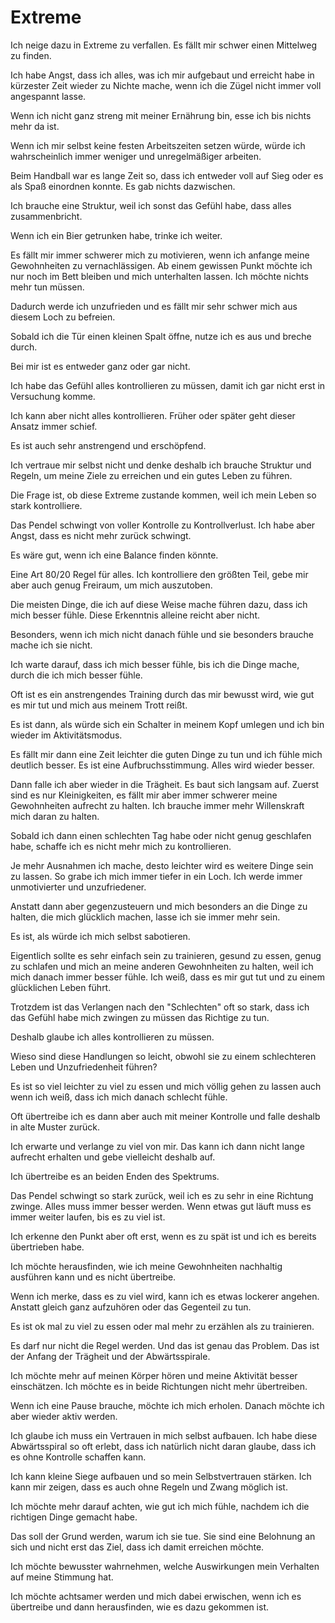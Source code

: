 # Extreme

Ich neige dazu in Extreme zu verfallen. Es fällt mir schwer einen Mittelweg zu finden.

Ich habe Angst, dass ich alles, was ich mir aufgebaut und erreicht habe in kürzester Zeit wieder zu Nichte mache, wenn ich die Zügel nicht immer voll angespannt lasse.

Wenn ich nicht ganz streng mit meiner Ernährung bin, esse ich bis nichts mehr da ist.

Wenn ich mir selbst keine festen Arbeitszeiten setzen würde, würde ich wahrscheinlich immer weniger und unregelmäßiger arbeiten.

Beim Handball war es lange Zeit so, dass ich entweder voll auf Sieg oder es als Spaß einordnen konnte. Es gab nichts dazwischen.

Ich brauche eine Struktur, weil ich sonst das Gefühl habe, dass alles zusammenbricht.

Wenn ich ein Bier getrunken habe, trinke ich weiter.

Es fällt mir immer schwerer mich zu motivieren, wenn ich anfange meine Gewohnheiten zu vernachlässigen. Ab einem gewissen Punkt möchte ich nur noch im Bett bleiben und mich unterhalten lassen. Ich möchte nichts mehr tun müssen.

Dadurch werde ich unzufrieden und es fällt mir sehr schwer mich aus diesem Loch zu befreien.

Sobald ich die Tür einen kleinen Spalt öffne, nutze ich es aus und breche durch.

Bei mir ist es entweder ganz oder gar nicht.

Ich habe das Gefühl alles kontrollieren zu müssen, damit ich gar nicht erst in Versuchung komme.

Ich kann aber nicht alles kontrollieren. Früher oder später geht dieser Ansatz immer schief.

Es ist auch sehr anstrengend und erschöpfend.

Ich vertraue mir selbst nicht und denke deshalb ich brauche Struktur und Regeln, um meine Ziele zu erreichen und ein gutes Leben zu führen.

Die Frage ist, ob diese Extreme zustande kommen, weil ich mein Leben so stark kontrolliere. 

Das Pendel schwingt von voller Kontrolle zu Kontrollverlust. Ich habe aber Angst, dass es nicht mehr zurück schwingt. 

Es wäre gut, wenn ich eine Balance finden könnte. 

Eine Art 80/20 Regel für alles. Ich kontrolliere den größten Teil, gebe mir aber auch genug Freiraum, um mich auszutoben.

Die meisten Dinge, die ich auf diese Weise mache führen dazu, dass ich mich besser fühle. Diese Erkenntnis alleine reicht aber nicht.

Besonders, wenn ich mich nicht danach fühle und sie besonders brauche mache ich sie nicht.

Ich warte darauf, dass ich mich besser fühle, bis ich die Dinge mache, durch die ich mich besser fühle.

Oft ist es ein anstrengendes Training durch das mir bewusst wird, wie gut es mir tut und mich aus meinem Trott reißt.

Es ist dann, als würde sich ein Schalter in meinem Kopf umlegen und ich bin wieder im Aktivitätsmodus.

Es fällt mir dann eine Zeit leichter die guten Dinge zu tun und ich fühle mich deutlich besser. Es ist eine Aufbruchsstimmung. Alles wird wieder besser.

Dann falle ich aber wieder in die Trägheit. Es baut sich langsam auf. Zuerst sind es nur Kleinigkeiten, es fällt mir aber immer schwerer meine Gewohnheiten aufrecht zu halten. Ich brauche immer mehr Willenskraft mich daran zu halten.

Sobald ich dann einen schlechten Tag habe oder nicht genug geschlafen habe, schaffe ich es nicht mehr mich zu kontrollieren.

Je mehr Ausnahmen ich mache, desto leichter wird es weitere Dinge sein zu lassen. So grabe ich mich immer tiefer in ein Loch. Ich werde immer unmotivierter und unzufriedener.

Anstatt dann aber gegenzusteuern und mich besonders an die Dinge zu halten, die mich glücklich machen, lasse ich sie immer mehr sein.

Es ist, als würde ich mich selbst sabotieren.

Eigentlich sollte es sehr einfach sein zu trainieren, gesund zu essen, genug zu schlafen und mich an meine anderen Gewohnheiten zu halten, weil ich mich danach immer besser fühle. Ich weiß, dass es mir gut tut und zu einem glücklichen Leben führt.

Trotzdem ist das Verlangen nach den "Schlechten" oft so stark, dass ich das Gefühl habe mich zwingen zu müssen das Richtige zu tun.

Deshalb glaube ich alles kontrollieren zu müssen.

Wieso sind diese Handlungen so leicht, obwohl sie zu einem schlechteren Leben und Unzufriedenheit führen?

Es ist so viel leichter zu viel zu essen und mich völlig gehen zu lassen auch wenn ich weiß, dass ich mich danach schlecht fühle.

Oft übertreibe ich es dann aber auch mit meiner Kontrolle und falle deshalb in alte Muster zurück.

Ich erwarte und verlange zu viel von mir. Das kann ich dann nicht lange aufrecht erhalten und gebe vielleicht deshalb auf.

Ich übertreibe es an beiden Enden des Spektrums.

Das Pendel schwingt so stark zurück, weil ich es zu sehr in eine Richtung zwinge. Alles muss immer besser werden. Wenn etwas gut läuft muss es immer weiter laufen, bis es zu viel ist.

Ich erkenne den Punkt aber oft erst, wenn es zu spät ist und ich es bereits übertrieben habe. 

Ich möchte herausfinden, wie ich meine Gewohnheiten nachhaltig ausführen kann und es nicht übertreibe.

Wenn ich merke, dass es zu viel wird, kann ich es etwas lockerer angehen. Anstatt gleich ganz aufzuhören oder das Gegenteil zu tun.

Es ist ok mal zu viel zu essen oder mal mehr zu erzählen als zu trainieren. 

Es darf nur nicht die Regel werden. Und das ist genau das Problem. Das ist der Anfang der Trägheit und der Abwärtsspirale.

Ich möchte mehr auf meinen Körper hören und meine Aktivität besser einschätzen. Ich möchte es in beide Richtungen nicht mehr übertreiben.

Wenn ich eine Pause brauche, möchte ich mich erholen. Danach möchte ich aber wieder aktiv werden.

Ich glaube ich muss ein Vertrauen in mich selbst aufbauen. Ich habe diese Abwärtsspiral so oft erlebt, dass ich natürlich nicht daran glaube, dass ich es ohne Kontrolle schaffen kann.

Ich kann kleine Siege aufbauen und so mein Selbstvertrauen stärken. Ich kann mir zeigen, dass es auch ohne Regeln und Zwang möglich ist.

Ich möchte mehr darauf achten, wie gut ich mich fühle, nachdem ich die richtigen Dinge gemacht habe.

Das soll der Grund werden, warum ich sie tue. Sie sind eine Belohnung an sich und nicht erst das Ziel, dass ich damit erreichen möchte.

Ich möchte bewusster wahrnehmen, welche Auswirkungen mein Verhalten auf meine Stimmung hat.

Ich möchte achtsamer werden und mich dabei erwischen, wenn ich es übertreibe und dann herausfinden, wie es dazu gekommen ist.